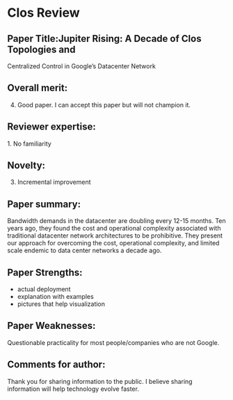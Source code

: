# Clos Review
## Paper Title:Jupiter Rising: A Decade of Clos Topologies and 
Centralized Control in Google’s Datacenter Network

## Overall merit:
4. Good paper. I can accept this paper but will not champion it.

## Reviewer expertise:
1\. No familiarity

## Novelty:
3. Incremental improvement

## Paper summary:
Bandwidth demands in the datacenter are doubling every 12-15 months. Ten years ago, they found the cost and operational complexity associated with traditional datacenter network architectures to be prohibitive. They present our approach for overcoming the cost, operational complexity, and limited scale endemic to data center networks a decade ago. 

## Paper Strengths:
- actual deployment
- explanation with examples
- pictures that help visualization

## Paper Weaknesses:
Questionable practicality for most people/companies who are not Google.

## Comments for author:
Thank you for sharing information to the public. I believe sharing information will help technology evolve faster.
